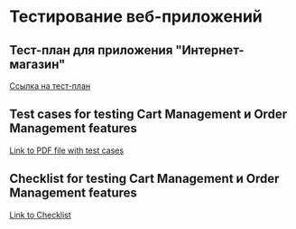 # Тестирование веб-приложений

## Тест-план для приложения "Интернет-магазин"

[Ссылка на тест-план](https://docs.google.com/spreadsheets/d/1DAKKcnvGGvuFGOX23gtRtQRXq8gYXBUm0niDCPDlt88/edit?gid=0#gid=0)

## Test cases for testing Cart Management и Order Management features

[Link to PDF file with test cases](https://github.com/AnnaZudilova/web/blob/main/G10-2025-05-12-Test%20cases.pdf)

## Checklist for testing Cart Management и Order Management features

[Link to Checklist](https://docs.google.com/spreadsheets/d/13-Bz_m-ONh_ZVxiSghLXPKGPMlmJfP9CbyyGyhwk5tc/edit?gid=0#gid=0)
